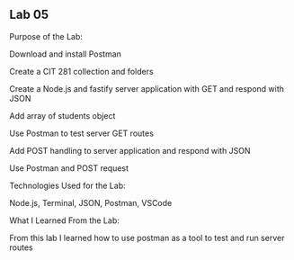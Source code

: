 ## Lab 05

Purpose of the Lab:

Download and install Postman

Create a CIT 281 collection and folders

Create a Node.js and fastify server application with GET and respond with JSON

Add array of students object

Use Postman to test server GET routes

Add POST handling to server application and respond with JSON

Use Postman and POST request

Technologies Used for the Lab:

Node.js, Terminal, JSON, Postman, VSCode

What I Learned From the Lab:

From this lab I learned how to use postman as a tool to test and run server routes

